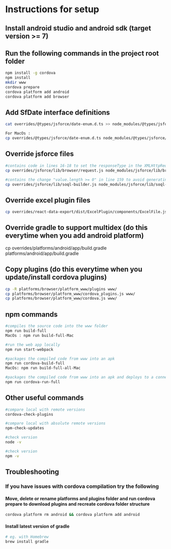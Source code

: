 # Instructions for setup

## Install android studio and android sdk (target version >= 7)

## Run the following commands in the project root folder
``` sh
npm install -g cordova
npm install
mkdir www
cordova prepare
cordova platform add android
cordova platform add browser
```

## Add SfDate interface definitions
``` sh
cat overrides/@types/jsforce/date-enum.d.ts >> node_modules/@types/jsforce/date-enum.d.ts

For MacOs :
cp overrides/@types/jsforce/date-enum.d.ts node_modules/@types/jsforce/date-enum.d.ts
```

## Override jsforce files
``` sh
#contains code in lines 16-18 to set the responseType in the XMLHttpRequest
cp overrides/jsforce/lib/browser/request.js node_modules/jsforce/lib/browser/request.js

#contains the change "value.length >= 0" in line 159 to avoid generating invalid SOQL "IN ()"
cp overrides/jsforce/lib/soql-builder.js node_modules/jsforce/lib/soql-builder.js
```

## Override excel plugin files
``` sh
cp overrides/react-data-export/dist/ExcelPlugin/components/ExcelFile.js node_modules/react-data-export/dist/ExcelPlugin/components/ExcelFile.js
```
## Override gradle to support multidex (do this everytime when you add android platform)
cp overrides/platforms/android/app/build.gradle platforms/android/app/build.gradle

## Copy plugins (do this everytime when you update/install cordova plugins)
``` sh
cp -R platforms/browser/platform_www/plugins www/
cp platforms/browser/platform_www/cordova_plugins.js www/
cp platforms/browser/platform_www/cordova.js www/
```

## npm commands
``` sh
#compiles the source code into the www folder
npm run build-full
MacOs : npm run build-full-Mac

#run the web app locally
npm run start-webpack

#packages the compiled code from www into an apk
npm run cordova-build-full
MacOs: npm run build-full-all-Mac

#packages the compiled code from www into an apk and deploys to a connected android device or emulator
npm run cordova-run-full
```

## Other useful commands
``` sh
#compare local with remote versions
cordova-check-plugins

#compare local with absolute remote versions
npm-check-updates

#check version
node -v

#check version
npm -v
```

## Troubleshooting

### If you have issues with cordova compilation try the following

#### Move, delete or rename platforms and plugins folder and run cordova prepare to download  plugins and recreate cordova folder structure
``` sh
cordova platform rm android && cordova platform add android
```

#### Install latest version of gradle
``` sh
# eg. with Homebrew
brew install gradle
```